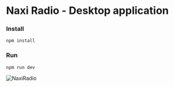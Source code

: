 # Naxi Radio - Desktop application

### Install
```
npm install
```

### Run
```
npm run dev
```



![NaxiRadio](https://i.imgur.com/ZqpSU9P.png)

